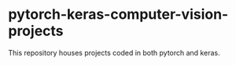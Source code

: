 # pytorch-keras-computer-vision-projects
This repository houses projects coded in both pytorch and keras.

